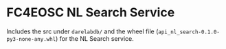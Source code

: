 # FC4EOSC NL Search Service

Includes the src under `darelabdb/` and the wheel file (`api_nl_search-0.1.0-py3-none-any.whl`) for the NL Search service.
